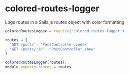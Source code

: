 # colored-routes-logger
Logs routes in a Sails.js routes object with color formatting

```javascript
coloredRoutesLogger = require('colored-routes-logger')

routes = {
  'GET /posts': 'PostController.index'
  'GET /posts/:id': 'PostController.show'
}

coloredRoutesLogger(routes);
module.exports.routes = routes

```